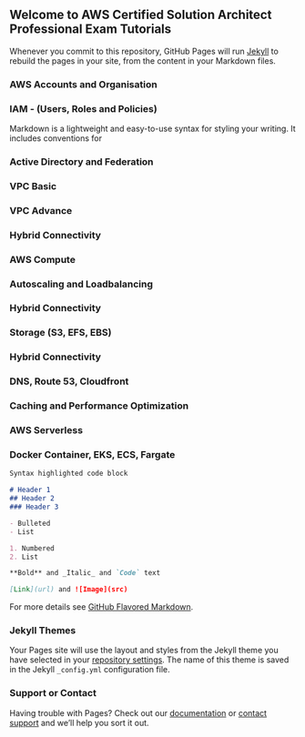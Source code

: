 ## Welcome to AWS Certified Solution Architect Professional Exam Tutorials



Whenever you commit to this repository, GitHub Pages will run [Jekyll](https://jekyllrb.com/) to rebuild the pages in your site, from the content in your Markdown files.

### AWS Accounts and Organisation
 
  
###  IAM - (Users, Roles and Policies)
Markdown is a lightweight and easy-to-use syntax for styling your writing. It includes conventions for

###  Active Directory and Federation


###  VPC Basic

###  VPC Advance

###  Hybrid Connectivity

###  AWS Compute

###  Autoscaling and Loadbalancing

###  Hybrid Connectivity

###  Storage (S3, EFS, EBS)

###  Hybrid Connectivity

###  DNS, Route 53, Cloudfront


###  Caching and Performance Optimization


###  AWS Serverless

###  Docker Container, EKS, ECS, Fargate








```markdown
Syntax highlighted code block

# Header 1
## Header 2
### Header 3

- Bulleted
- List

1. Numbered
2. List

**Bold** and _Italic_ and `Code` text

[Link](url) and ![Image](src)
```

For more details see [GitHub Flavored Markdown](https://guides.github.com/features/mastering-markdown/).

### Jekyll Themes

Your Pages site will use the layout and styles from the Jekyll theme you have selected in your [repository settings](https://github.com/sharad-hub/AWS-certified-solutions-architect-professional-tutorials/settings/pages). The name of this theme is saved in the Jekyll `_config.yml` configuration file.

### Support or Contact

Having trouble with Pages? Check out our [documentation](https://docs.github.com/categories/github-pages-basics/) or [contact support](https://support.github.com/contact) and we’ll help you sort it out.
